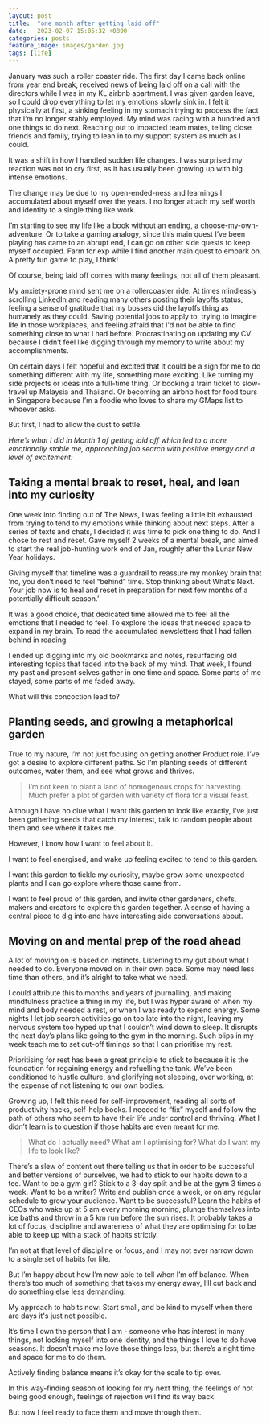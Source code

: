 ```yaml
---
layout: post
title:  "one month after getting laid off"
date:   2023-02-07 15:05:32 +0800
categories: posts
feature_image: images/garden.jpg
tags: [life]
---
```


January was such a roller coaster ride. The first day I came back online from year end break, received news of being laid off on a call with the directors while I was in my KL airbnb apartment. I was given garden leave, so I could drop everything to let my emotions slowly sink in. I felt it physically at first, a sinking feeling in my stomach trying to process the fact that I’m no longer stably employed. My mind was racing with a hundred and one things to do next. Reaching out to impacted team mates, telling close friends and family, trying to lean in to my support system as much as I could. 

It was a shift in how I handled sudden life changes. I was surprised my reaction was not to cry first, as it has usually been growing up with big intense emotions. 

The change may be due to my open-ended-ness and learnings I accumulated about myself over the years. I no longer attach my self worth and identity to a single thing like work.  

I’m starting to see my life like a book without an ending, a choose-my-own-adventure. Or to take a gaming analogy, since this main quest I’ve been playing has came to an abrupt end, I can go on other side quests to keep myself occupied. Farm for exp while I find another main quest to embark on. A pretty fun game to play, I think! 

Of course, being laid off comes with many feelings, not all of them pleasant. 

<!--more-->

My anxiety-prone mind sent me on a rollercoaster ride. At times mindlessly scrolling LinkedIn and reading many others posting their layoffs status, feeling a sense of gratitude that my bosses did the layoffs thing as humanely as they could. Saving potential jobs to apply to, trying to imagine life in those workplaces, and feeling afraid that I'd not be able to find something close to what I had before. Procrastinating on updating my CV because I didn’t feel like digging through my memory to write about my accomplishments. 

On certain days I felt hopeful and excited that it could be a sign for me to do something different with my life, something more exciting. Like turning my side projects or ideas into a full-time thing. Or booking a train ticket to slow-travel up Malaysia and Thailand. Or becoming an airbnb host for food tours in Singapore because I’m a foodie who loves to share my GMaps list to whoever asks.  

But first, I had to allow the dust to settle.   

*Here’s what I did in Month 1 of getting laid off which led to a more emotionally stable me, approaching job search with positive energy and a level of excitement:* 

## Taking a mental break to reset, heal, and lean into my curiosity 
One week into finding out of The News, I was feeling a little bit exhausted from trying to tend to my emotions while thinking about next steps. After a series of texts and chats, I decided it was time to pick one thing to do. And I chose to rest and reset. Gave myself 2 weeks of a mental break, and aimed to start the real job-hunting work end of Jan, roughly after the Lunar New Year holidays. 

Giving myself that timeline was a guardrail to reassure my monkey brain that ‘no, you don’t need to feel “behind” time. Stop thinking about What’s Next. Your job now is to heal and reset in preparation for next few months of a potentially difficult season.’ 

It was a good choice, that dedicated time allowed me to feel all the emotions that I needed to feel. To explore the ideas that needed space to expand in my brain. To read the accumulated newsletters that I had fallen behind in reading. 

I ended up digging into my old bookmarks and notes, resurfacing old interesting topics that faded into the back of my mind. That week, I found my past and present selves gather in one time and space. Some parts of me stayed, some parts of me faded away. 

What will this concoction lead to? 

## Planting seeds, and growing a metaphorical garden  
True to my nature, I’m not just focusing on getting another Product role. I’ve got a desire to explore different paths. So I’m planting seeds of different outcomes, water them, and see what grows and thrives. 

> I’m not keen to plant a land of homogenous crops for harvesting. Much prefer a plot of garden with variety of flora for a visual feast. 

Although I have no clue what I want this garden to look like exactly, I’ve just been gathering seeds that catch my interest, talk to random people about them and see where it takes me. 

However, I know how I want to feel about it. 

I want to feel energised, and wake up feeling excited to tend to this garden.

I want this garden to tickle my curiosity, maybe grow some unexpected plants and I can go explore where those came from. 

I want to feel proud of this garden, and invite other gardeners, chefs, makers and creators to explore this garden together. A sense of having a central piece to dig into and have interesting side conversations about. 

## Moving on and mental prep of the road ahead  
A lot of moving on is based on instincts. Listening to my gut about what I needed to do. Everyone moved on in their own pace. Some may need less time than others, and it’s alright to take what we need. 

I could attribute this to months and years of journalling, and making mindfulness practice a thing in my life, but I was hyper aware of when my mind and body needed a rest, or when I was ready to expend energy. Some nights I let job search activities go on too late into the night, leaving my nervous system too hyped up that I couldn’t wind down to sleep. It disrupts the next day’s plans like going to the gym in the morning. Such blips in my week teach me to set cut-off timings so that I can prioritise my rest. 

Prioritising for rest has been a great principle to stick to because it is the foundation for regaining energy and refuelling the tank. We’ve been conditioned to hustle culture, and glorifying not sleeping, over working, at the expense of not listening to our own bodies. 

Growing up, I felt this need for self-improvement, reading all sorts of productivity hacks, self-help books. I needed to “fix” myself and follow the path of others who seem to have their life under control and thriving. What I didn’t learn is to question if those habits are even meant for me. 

> What do I actually need? What am I optimising for? What do I want my life to look like? 
 
There’s a slew of content out there telling us that in order to be successful and better versions of ourselves, we had to stick to our habits down to a tee. Want to be a gym girl? Stick to a 3-day split and be at the gym 3 times a week. Want to be a writer? Write and publish once a week, or on any regular schedule to grow your audience. Want to be successful? Learn the habits of CEOs who wake up at 5 am every morning morning, plunge themselves into ice baths and throw in a 5 km run before the sun rises. It probably takes a lot of focus, discipline and awareness of what they are optimising for to be able to keep up with a stack of habits strictly. 

I’m not at that level of discipline or focus, and I may not ever narrow down to a single set of habits for life. 

But I’m happy about how I’m now able to tell when I’m off balance. When there’s too much of something that takes my energy away, I’ll cut back and do something else less demanding.  

My approach to habits now: Start small, and be kind to myself when there are days it's just not possible.  

It’s time I own the person that I am - someone who has interest in many things, not locking myself into one identity, and the things I love to do have seasons. It doesn’t make me love those things less, but there’s a right time and space for me to do them.   

Actively finding balance means it’s okay for the scale to tip over. 

In this way-finding season of looking for my next thing, the feelings of not being good enough, feelings of rejection will find its way back. 

But now I feel ready to face them and move through them. 